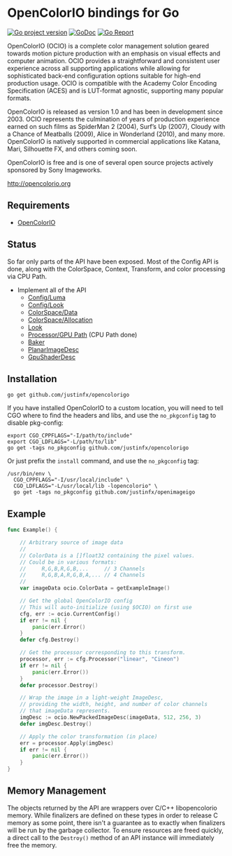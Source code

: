 # OpenColorIO bindings for Go

[![Go project version](https://img.shields.io/github/v/release/justinfx/opencolorigo.svg)](https://pkg.go.dev/github.com/justinfx/opencolorigo?tab=versions) 
[![GoDoc](http://godoc.org/github.com/justinfx/opencolorigo?status.svg)](https://pkg.go.dev/github.com/justinfx/opencolorigo?tab=doc) 
[![Go Report](https://goreportcard.com/badge/github.com/justinfx/opencolorigo)](https://goreportcard.com/badge/github.com/justinfx/opencolorigo)

OpenColorIO (OCIO) is a complete color management solution geared towards motion picture production with an emphasis on 
visual effects and computer animation. OCIO provides a straightforward and consistent user experience across all 
supporting applications while allowing for sophisticated back-end configuration options suitable for high-end production 
usage. OCIO is compatible with the Academy Color Encoding Specification (ACES) and is LUT-format agnostic, supporting 
many popular formats.

OpenColorIO is released as version 1.0 and has been in development since 2003. OCIO represents the culmination of years 
of production experience earned on such films as SpiderMan 2 (2004), Surf’s Up (2007), Cloudy with a Chance of Meatballs 
(2009), Alice in Wonderland (2010), and many more. OpenColorIO is natively supported in commercial applications like 
Katana, Mari, Silhouette FX, and others coming soon.

OpenColorIO is free and is one of several open source projects actively sponsored by Sony Imageworks.

http://opencolorio.org

## Requirements

* [OpenColorIO](http://opencolorio.org/)


## Status

So far only parts of the API have been exposed. Most of the Config API is done, along with the ColorSpace, Context, 
Transform, and color processing via CPU Path. 

* Implement all of the API
  * [Config/Luma](http://opencolorio.org/developers/api/OpenColorIO.html#luma)
  * [Config/Look](http://opencolorio.org/developers/api/OpenColorIO.html#look)
  * [ColorSpace/Data](http://opencolorio.org/developers/api/OpenColorIO.html#data)
  * [ColorSpace/Allocation](http://opencolorio.org/developers/api/OpenColorIO.html#allocation)
  * [Look](http://opencolorio.org/developers/api/OpenColorIO.html#look-section)
  * [Processor/GPU Path](http://opencolorio.org/developers/api/OpenColorIO.html#gpu-path) (CPU Path done)
  * [Baker](http://opencolorio.org/developers/api/OpenColorIO.html#baker)
  * [PlanarImageDesc](http://opencolorio.org/developers/api/OpenColorIO.html#planarimagedesc)
  * [GpuShaderDesc](http://opencolorio.org/developers/api/OpenColorIO.html#gpushaderdesc)


## Installation

    go get github.com/justinfx/opencolorigo

If you have installed OpenColorIO to a custom location, you will need to tell CGO where to find the 
headers and libs, and use the `no_pkgconfig` tag to disable pkg-config:

    export CGO_CPPFLAGS="-I/path/to/include"
    export CGO_LDFLAGS="-L/path/to/lib"
    go get -tags no_pkgconfig github.com/justinfx/opencolorigo

Or just prefix the `install` command, and use the `no_pkgconfig` tag:

    /usr/bin/env \
      CGO_CPPFLAGS="-I/usr/local/include" \
      CGO_LDFLAGS="-L/usr/local/lib -lopencolorio" \
      go get -tags no_pkgconfig github.com/justinfx/openimageigo

## Example

```go
func Example() {

    // Arbitrary source of image data
    //
    // ColorData is a []float32 containing the pixel values.
    // Could be in various formats:
    //     R,G,B,R,G,B,...     // 3 Channels
    //     R,G,B,A,R,G,B,A,... // 4 Channels
    //
    var imageData ocio.ColorData = getExampleImage()

    // Get the global OpenColorIO config
    // This will auto-initialize (using $OCIO) on first use
    cfg, err := ocio.CurrentConfig()
    if err != nil {
        panic(err.Error()
    }
    defer cfg.Destroy()

    // Get the processor corresponding to this transform.
    processor, err := cfg.Processor("linear", "Cineon")
    if err != nil {
        panic(err.Error())
    }
    defer processor.Destroy()

    // Wrap the image in a light-weight ImageDesc,
    // providing the width, height, and number of color channels
    // that imageData represents.
    imgDesc := ocio.NewPackedImageDesc(imageData, 512, 256, 3)
    defer imgDesc.Destroy()

    // Apply the color transformation (in place)
    err = processor.Apply(imgDesc)
    if err != nil {
        panic(err.Error())
    }
}
```

## Memory Management

The objects returned by the API are wrappers over C/C++ libopencolorio memory. While finalizers are defined
on these types in order to release C memory as some point, there isn't a guarantee as to exactly when finalizers will be run
by the garbage collector. To ensure resources are freed quickly, a direct call to the `Destroy()` method of an
API instance will immediately free the memory.